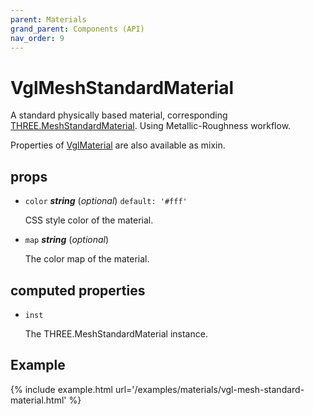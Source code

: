 ```yaml
---
parent: Materials
grand_parent: Components (API)
nav_order: 9
---
```

# VglMeshStandardMaterial

A standard physically based material,
corresponding [THREE.MeshStandardMaterial](https://threejs.org/docs/index.html#api/materials/MeshStandardMaterial).
Using Metallic-Roughness workflow.

Properties of [VglMaterial](vgl-material) are also available as mixin. 

## props 

- `color` ***string*** (*optional*) `default: '#fff'` 

  CSS style color of the material. 

- `map` ***string*** (*optional*) 

  The color map of the material. 

## computed properties 

- `inst` 

  The THREE.MeshStandardMaterial instance. 


## Example

{% include example.html url='/examples/materials/vgl-mesh-standard-material.html' %}

